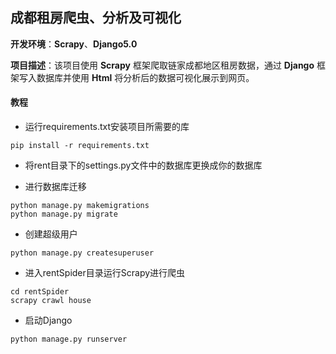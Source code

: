 ## 成都租房爬⾍、分析及可视化

**开发环境**：**Scrapy**、**Django5.0**

**项⽬描述**：该项⽬使⽤ **Scrapy** 框架爬取链家成都地区租房数据，通过 **Django** 框架写⼊数据库并使⽤ **Html** 将分析后的数据可视化展⽰到⽹⻚。

#### 教程
- 运行requirements.txt安装项目所需要的库
```
pip install -r requirements.txt
```

- 将rent目录下的settings.py文件中的数据库更换成你的数据库

- 进行数据库迁移
```
python manage.py makemigrations
python manage.py migrate
```

- 创建超级用户
```
python manage.py createsuperuser
```

- 进入rentSpider目录运行Scrapy进行爬虫

```
cd rentSpider
scrapy crawl house
```

- 启动Django

```
python manage.py runserver
```


